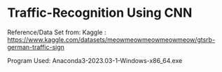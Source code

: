 # Traffic-Recognition Using CNN

Reference/Data Set from:
Kaggle : https://www.kaggle.com/datasets/meowmeowmeowmeowmeow/gtsrb-german-traffic-sign

Program Used: 
Anaconda3-2023.03-1-Windows-x86_64.exe

